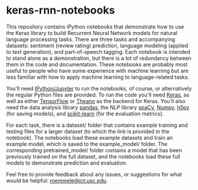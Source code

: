 # keras-rnn-notebooks
This repository contains iPython notebooks that demonstrate how to use the Keras library to build Recurrent Neural Network models for natural language processing tasks. There are three tasks and accompanying datasets: sentiment (review rating) prediction, language modeling (applied to text generation), and part-of-speech tagging. Each notebook is intended to stand alone as a demonstration, but there is a lot of redundancy between them in the code and documentation. These notebooks are probably most useful to people who have some experience with machine learning but are less familiar with how to apply machine learning to language-related tasks.

You'll need [IPython/Jupyter](https://ipython.org/) to run the notebooks, of course, or alternatively the regular Python files are provided. To run the code you'll need [Keras](https://keras.io/), as well as either [TensorFlow](https://www.tensorflow.org/) or [Theano](http://deeplearning.net/software/theano/) as the backend for Keras. You'll also need the data analysis library [pandas](https://pandas.pydata.org/), the NLP library [spaCy](https://spacy.io/), [Numpy](http://www.numpy.org/), [h5py](http://www.h5py.org/) (for saving models), and [scikit-learn](http://scikit-learn.org/) (for the evaluation metrics).

For each task, there is a dataset/ folder that contains example training and testing files for a larger dataset (to which the link is provided in the notebook). The notebooks load these example datasets and train an example model, which is saved to the example_model/ folder. The corresponding pretrained_model/ folder contains a model that has been previously trained on the full dataset, and the notebooks load these full models to demonstrate prediction and evaluation.

Feel free to provide feedback about any issues, or suggestions for what would be helpful: roemmele@ict.usc.edu.